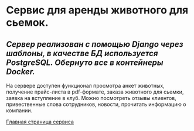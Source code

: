 # Сервис для аренды животного для сьемок.

## _Сервер реализован с помощью Django через шаблоны, в качестве БД используется PostgreSQL. Обернуто все в контейнеры Docker._

На сервере доступен функционал просмотра анкет животных, получение прайс-листа в pdf-формате, заказа животного для сьемки,
заявка на вступление в клуб. Можно посмотреть отзывы клиентов, привественные слова сотрудников, новости, прочитать информацию
о компании.

[Главная страница сервиса](#)
